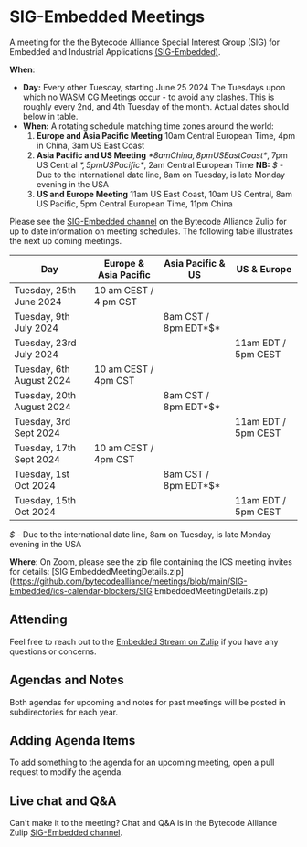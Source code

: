 # SIG-Embedded Meetings

A meeting for the the Bytecode Alliance Special Interest Group (SIG) for Embedded and Industrial Applications [(SIG-Embedded)](https://github.com/bytecodealliance/governance/tree/main/SIGs/SIG-embedded).

**When**: 

* **Day:** Every other Tuesday, starting June 25 2024
  The Tuesdays upon which no WASM CG Meetings occur - to avoid any clashes. This is roughly every 2nd, and 4th Tuesday of the month. Actual dates should below in table.
* **When:** A rotating schedule matching time zones around the world:
  1. **Europe and Asia Pacific Meeting**
     10am Central European Time, 4pm in China, 3am US East Coast
  2. **Asia Pacific and US Meeting** *$*
     8am China, 8pm US East Coast *$*, 7pm US Central *$*, 5pm US Pacific *$*, 2am Central European Time
     **NB:** *$* - Due to the international date line, 8am on Tuesday, is late Monday evening in the USA
  3. **US and Europe Meeting**
     11am US East Coast, 10am US Central, 8am US Pacific, 5pm Central European Time, 11pm China

Please see the [SIG-Embedded channel](https://bytecodealliance.zulipchat.com/#narrow/stream/438936-SIG-Embedded) on the Bytecode Alliance Zulip for up to date information on meeting schedules. The following table illustrates the next up coming meetings.

| Day                       | Europe & Asia Pacific | Asia Pacific & US    | US & Europe         |
| ------------------------- | --------------------- | -------------------- | ------------------- |
| Tuesday, 25th June 2024   | 10 am CEST / 4 pm CST |                      |                     |
| Tuesday, 9th July 2024    |                       | 8am CST / 8pm EDT*$* |                     |
| Tuesday, 23rd July 2024   |                       |                      | 11am EDT / 5pm CEST |
| Tuesday, 6th August 2024  | 10 am CEST / 4pm CST  |                      |                     |
| Tuesday, 20th August 2024 |                       | 8am CST / 8pm EDT*$* |                     |
| Tuesday, 3rd Sept 2024    |                       |                      | 11am EDT / 5pm CEST |
| Tuesday, 17th Sept 2024   | 10 am CEST / 4pm CST  |                      |                     |
| Tuesday, 1st Oct 2024     |                       | 8am CST / 8pm EDT*$* |                     |
| Tuesday, 15th Oct 2024    |                       |                      | 11am EDT / 5pm CEST |

*$* - Due to the international date line, 8am on Tuesday, is late Monday evening in the USA

**Where**: On Zoom, please see the zip file containing the ICS meeting invites for details:
[SIG EmbeddedMeetingDetails.zip](https://github.com/bytecodealliance/meetings/blob/main/SIG-Embedded/ics-calendar-blockers/SIG EmbeddedMeetingDetails.zip)

## Attending

Feel free to reach out to the  [Embedded Stream on Zulip](https://bytecodealliance.zulipchat.com/#narrow/stream/438936-SIG-Embedded) if you have any questions or concerns.

## Agendas and Notes

Both agendas for upcoming and notes for past meetings will be posted in subdirectories for each year.

## Adding Agenda Items

To add something to the agenda for an upcoming meeting, open a pull request to
modify the agenda.

## Live chat and Q&A

Can't make it to the meeting? Chat and Q&A is in the Bytecode Alliance Zulip [SIG-Embedded channel](https://bytecodealliance.zulipchat.com/#narrow/stream/438936-SIG-Embedded).